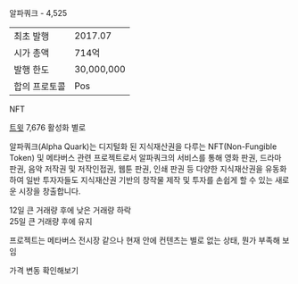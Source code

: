 알파쿼크 - 4,525

|||
|---|---|
|최초 발행|2017.07|
|시가 총액|714억|
|발행 한도|30,000,000|
|합의 프로토콜|Pos|

NFT

[트윗](https://twitter.com/Alphaquark_?ref_src=twsrc%5Etfw%7Ctwcamp%5Eembeddedtimeline%7Ctwterm%5Eurl%3Ahttps%3A%2F%2Ftwitter.com%2FAlphaquark_%7Ctwgr%5EeyJ0ZndfZXhwZXJpbWVudHNfY29va2llX2V4cGlyYXRpb24iOnsiYnVja2V0IjoxMjA5NjAwLCJ2ZXJzaW9uIjpudWxsfSwidGZ3X2hvcml6b25fdHdlZXRfZW1iZWRfOTU1NSI6eyJidWNrZXQiOiJodGUiLCJ2ZXJzaW9uIjpudWxsfSwidGZ3X3NwYWNlX2NhcmQiOnsiYnVja2V0Ijoib2ZmIiwidmVyc2lvbiI6bnVsbH19&ref_url=https%3A%2F%2Fupbit.com%2Fexchange%3Fcode%3DCRIX.UPBIT.KRW-FLOW) 7,676 활성화 별로


알파쿼크(Alpha Quark)는 디지털화 된 지식재산권을 다루는 NFT(Non-Fungible Token) 및 메타버스 관련 프로젝트로서 알파쿼크의 서비스를 통해 영화 판권, 드라마 판권, 음악 저작권 및 저작인접권, 웹툰 판권, 인쇄 판권 등 다양한 지식재산권을 유동화하여 일반 투자자들도 지식재산권 기반의 창작물 제작 및 투자를 손쉽게 할 수 있는 새로운 시장을 창출합니다.

12일 큰 거래량 후에 낮은 거래량 하락  
25일 큰 거래량 후에 유지  

프로젝트는 메타버스 전시장 같으나 현재 안에 컨텐츠는 별로 없는 상태, 뭔가 부족해 보임

가격 변동 확인해보기